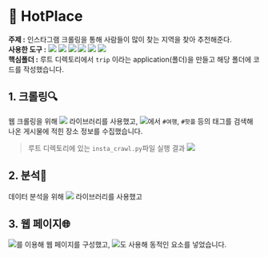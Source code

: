# 🎉 HotPlace
<b>주제 :</b> 인스타그램 크롤링을 통해 사람들이 많이 찾는 지역을 찾아 추천해준다.               
<b>사용한 도구 :</b> <img src="https://img.shields.io/badge/Python-3776AB?style=flat-square&logo=python&logoColor=white"/> <img src="https://img.shields.io/badge/Django-092E20?style=flat-square&logo=django&logoColor=white"/> <img src="https://img.shields.io/badge/Selenium-43B02A?style=flat-square&logo=selenium&logoColor=white"/> <img src="https://img.shields.io/badge/Pandas-150458?style=flat-square&logo=pandas&logoColor=white"/> <img src="https://img.shields.io/badge/Javascript-F7DF1E?style=flat-square&logo=javascript&logoColor=black"/> <img src="https://img.shields.io/badge/Instagram-E4405F?style=flat-square&logo=instagram&logoColor=white"/>    
<b>핵심폴더 :</b> 루트 디렉토리에서 `trip` 이라는 application(폴더)을 만들고 해당 폴더에 코드를 작성했습니다.

## 1. 크롤링🔍️
웹 크롤링을 위해 <img src="https://img.shields.io/badge/Selenium-43B02A?style=flat-square&logo=selenium&logoColor=white"/> 라이브러리를 사용했고, <img src="https://img.shields.io/badge/Instagram-E4405F?style=flat-square&logo=instagram&logoColor=white"/>에서 `#여행`, `#핫플` 등의 태그를 검색해 나온 게시물에 적힌 장소 정보를 수집했습니다.

>루트 디렉토리에 있는 `insta_crawl.py`파일 실행 결과
><img src="C:\MyStudy\HotPlace\images\1.png">
>
>
>



## 2. 분석🧐
데이터 분석을 위해 <img src="https://img.shields.io/badge/Pandas-150458?style=flat-square&logo=pandas&logoColor=white"/> 라이브러리를 사용했고

## 3. 웹 페이지🌐
<img src="https://img.shields.io/badge/Django-092E20?style=flat-square&logo=django&logoColor=white"/>를 이용해 웹 페이지를 구성했고, <img src="https://img.shields.io/badge/Javascript-F7DF1E?style=flat-square&logo=javascript&logoColor=black"/>도 사용해 동적인 요소를 넣었습니다.
